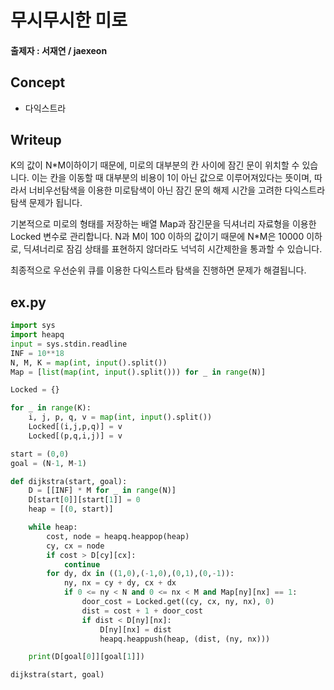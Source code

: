 # 무시무시한 미로
#### 출제자 : 서재연 / jaexeon
## Concept
- 다익스트라
## Writeup
K의 값이 N*M이하이기 때문에, 미로의 대부분의 칸 사이에 잠긴 문이 위치할 수 있습니다. 
이는 칸을 이동할 때 대부분의 비용이 1이 아닌 값으로 이루어져있다는 뜻이며, 따라서 너비우선탐색을 이용한 미로탐색이 아닌 잠긴 문의 해제 시간을 고려한 다익스트라 탐색 문제가 됩니다.

기본적으로 미로의 형태를 저장하는 배열 Map과 잠긴문을 딕셔너리 자료형을 이용한 Locked 변수로 관리합니다.
N과 M이 100 이하의 값이기 때문에 N*M은 10000 이하로, 딕셔너리로 잠김 상태를 표현하지 않더라도 넉넉히 시간제한을 통과할 수 있습니다.

최종적으로 우선순위 큐를 이용한 다익스트라 탐색을 진행하면 문제가 해결됩니다.
 
## ex.py
```python
import sys
import heapq
input = sys.stdin.readline
INF = 10**18
N, M, K = map(int, input().split())
Map = [list(map(int, input().split())) for _ in range(N)]

Locked = {}

for _ in range(K):
    i, j, p, q, v = map(int, input().split())
    Locked[(i,j,p,q)] = v
    Locked[(p,q,i,j)] = v

start = (0,0)
goal = (N-1, M-1)

def dijkstra(start, goal):
    D = [[INF] * M for _ in range(N)]
    D[start[0]][start[1]] = 0
    heap = [(0, start)]

    while heap:
        cost, node = heapq.heappop(heap)
        cy, cx = node
        if cost > D[cy][cx]:
            continue
        for dy, dx in ((1,0),(-1,0),(0,1),(0,-1)):
            ny, nx = cy + dy, cx + dx
            if 0 <= ny < N and 0 <= nx < M and Map[ny][nx] == 1:
                door_cost = Locked.get((cy, cx, ny, nx), 0)
                dist = cost + 1 + door_cost
                if dist < D[ny][nx]:
                    D[ny][nx] = dist
                    heapq.heappush(heap, (dist, (ny, nx)))

    print(D[goal[0]][goal[1]])

dijkstra(start, goal)
```